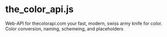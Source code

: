 # the_color_api.js
Web-API for thecolorapi.com your fast, modern, swiss army knife for color. Color conversion, naming, schemeing, and placeholders

